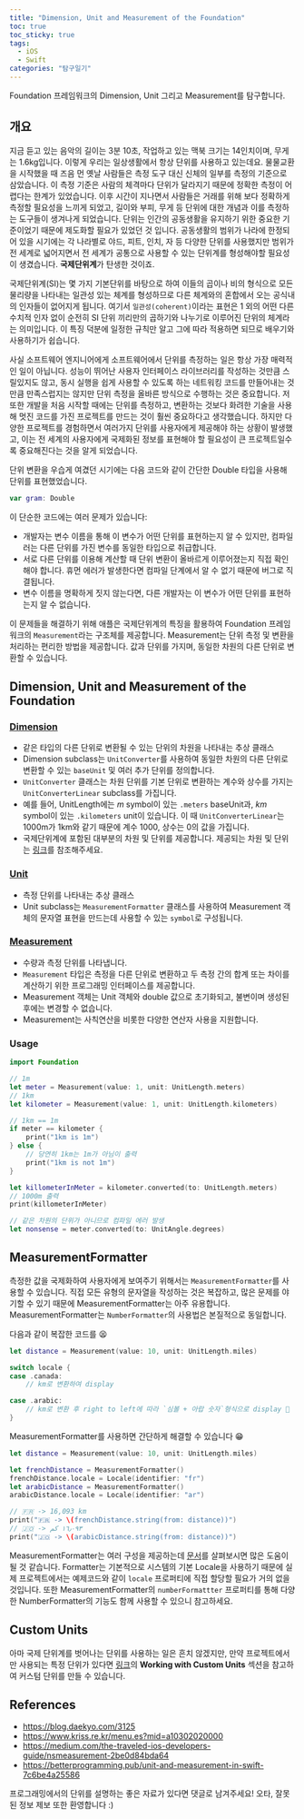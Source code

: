```yaml
---
title: "Dimension, Unit and Measurement of the Foundation"
toc: true
toc_sticky: true
tags:
  - iOS
  - Swift
categories: "탐구일기"
---
```


Foundation 프레임워크의 Dimension, Unit 그리고 Measurement를 탐구합니다.

## 개요

지금 듣고 있는 음악의 길이는 3분 10초, 작업하고 있는 맥북 크기는 14인치이며, 무게는 1.6kg입니다. 이렇게 우리는 일상생활에서 항상 단위를 사용하고 있는데요. 물물교환을 시작했을 때 즈음 먼 옛날 사람들은 측정 도구 대신 신체의 일부를 측정의 기준으로 삼았습니다. 이 측정 기준은 사람의 체격마다 단위가 달라지기 때문에 정확한 측정이 어렵다는 한계가 있었습니다. 이후 시간이 지나면서 사람들은 거래를 위해 보다 정확하게 측정할 필요성을 느끼게 되었고, 길이와 부피, 무게 등 단위에 대한 개념과 이를 측정하는 도구들이 생겨나게 되었습니다. 단위는 인간의 공동생활을 유지하기 위한 중요한 기준이었기 때문에 제도화할 필요가 있었던 것 입니다. 공동생활의 범위가 나라에 한정되어 있을 시기에는 각 나라별로 야드, 피트, 인치, 자 등 다양한 단위를 사용했지만 범위가 전 세계로 넓어지면서 전 세계가 공통으로 사용할 수 있는 단위계를 형성해야할 필요성이 생겼습니다. **국제단위계**가 탄생한 것이죠.

국제단위계(SI)는 몇 가지 기본단위를 바탕으로 하여 이들의 곱이나 비의 형식으로 모든 물리량을 나타내는 일관성 있는 체계를 형성하므로 다른 체계와의 혼합에서 오는 공식내의 인자들이 없어지게 됩니다. 여기서 `일관성(coherent)`이라는 표현은 1 외의 어떤 다른 수치적 인자 없이 순전히 SI 단위 끼리만의 곱하기와 나누기로 이루어진 단위의 체계라는 의미입니다. 이 특징 덕분에 일정한 규칙만 알고 그에 따라 적용하면 되므로 배우기와 사용하기가 쉽습니다.

사실 소프트웨어 엔지니어에게 소프트웨어에서 단위를 측정하는 일은 항상 가장 매력적인 일이 아닙니다. 성능이 뛰어난 사용자 인터페이스 라이브러리를 작성하는 것만큼 스릴있지도 않고, 동시 실행을 쉽게 사용할 수 있도록 하는 네트워킹 코드를 만들어내는 것만큼 만족스럽지는 않지만 단위 측정을 올바른 방식으로 수행하는 것은 중요합니다. 저 또한 개발을 처음 시작할 때에는 단위를 측정하고, 변환하는 것보다 화려한 기술을 사용해 멋진 코드를 가진 프로젝트를 만드는 것이 훨씬 중요하다고 생각했습니다. 하지만 다양한 프로젝트를 경험하면서 여러가지 단위를 사용자에게 제공해야 하는 상황이 발생했고, 이는 전 세계의 사용자에게 국제화된 정보를 표현해야 할 필요성이 큰 프로젝트일수록 중요해진다는 것을 알게 되었습니다.

단위 변환을 우습게 여겼던 시기에는 다음 코드와 같이 간단한 Double 타입을 사용해 단위를 표현했었습니다.

```swift
var gram: Double
```

이 단순한 코드에는 여러 문제가 있습니다:

- 개발자는 변수 이름을 통해 이 변수가 어떤 단위를 표현하는지 알 수 있지만, 컴파일러는 다른 단위를 가진 변수를 동일한 타입으로 취급합니다.
- 서로 다른 단위를 이용해 계산할 때 단위 변환이 올바르게 이루어졌는지 직접 확인해야 합니다. 휴먼 에러가 발생한다면 컴파일 단계에서 알 수 없기 때문에 버그로 직결됩니다.
- 변수 이름을 명확하게 짓지 않는다면, 다른 개발자는 이 변수가 어떤 단위를 표현하는지 알 수 없습니다.

이 문제들을 해결하기 위해 애플은 국제단위계의 특징을 활용하여 Foundation 프레임워크의 `Measurement`라는 구조체를 제공합니다. Measurement는 단위 측정 및 변환을 처리하는 편리한 방법을 제공합니다. 값과 단위를 가지며, 동일한 차원의 다른 단위로 변환할 수 있습니다.

## Dimension, Unit and Measurement of the Foundation

### [Dimension](https://developer.apple.com/documentation/foundation/dimension)

- 같은 타입의 다른 단위로 변환될 수 있는 단위의 차원을 나타내는 추상 클래스
- Dimension subclass는 `UnitConverter`를 사용하여 동일한 차원의 다른 단위로 변환할 수 있는 `baseUnit` 및 여러 추가 단위를 정의합니다.
- `UnitConverter` 클래스는 차원 단위를 기본 단위로 변환하는 계수와 상수를 가지는 `UnitConverterLinear` subclass를 가집니다.
- 예를 들어, UnitLength에는 *m* symbol이 있는  `.meters` baseUnit과, *km* symbol이 있는 `.kilometers` unit이 있습니다. 이 때 `UnitConverterLinear`는 1000m가 1km와 같기 때문에 계수 1000, 상수는 0의 값을 가집니다.
- 국제단위계에 포함된 대부분의 차원 및 단위를 제공합니다. 제공되는 차원 및 단위는 [링크](https://developer.apple.com/documentation/foundation/dimension)를 참조해주세요.

### [Unit](https://developer.apple.com/documentation/foundation/unit)

- 측정 단위를 나타내는 추상 클래스
- Unit subclass는 `MeasurementFormatter` 클래스를 사용하여 Measurement 객체의 문자열 표현을 만드는데 사용할 수 있는 `symbol`로 구성됩니다.

### [Measurement](https://developer.apple.com/documentation/foundation/measurement)

- 수량과 측정 단위를 나타냅니다.
- `Measurement` 타입은 측정을 다른 단위로 변환하고 두 측정 간의 합계 또는 차이를 계산하기 위한 프로그래밍 인터페이스를 제공합니다.
- Measurement 객체는 Unit 객체와 double 값으로 초기화되고, 불변이며 생성된 후에는 변경할 수 없습니다.
- Measurement는 사칙연산을 비롯한 다양한 연산자 사용을 지원합니다.

### Usage

```swift
import Foundation

// 1m
let meter = Measurement(value: 1, unit: UnitLength.meters)
// 1km
let kilometer = Measurement(value: 1, unit: UnitLength.kilometers)

// 1km == 1m
if meter == kilometer {
    print("1km is 1m")
} else {
    // 당연히 1km는 1m가 아님이 출력
    print("1km is not 1m")
}

let killometerInMeter = kilometer.converted(to: UnitLength.meters)
// 1000m 출력
print(killometerInMeter)

// 같은 차원의 단위가 아니므로 컴파일 에러 발생
let nonsense = meter.converted(to: UnitAngle.degrees)

```

## MeasurementFormatter

측정한 값을 국제화하여 사용자에게 보여주기 위해서는 `MeasurementFormatter`를 사용할 수 있습니다. 직접 모든 유형의 문자열을 작성하는 것은 복잡하고, 많은 문제를 야기할 수 있기 때문에 MeasurementFormatter는 아주 유용합니다. MeasurementFormatter는 `NumberFormatter`의 사용법은 본질적으로 동일합니다. 

다음과 같이 복잡한 코드를 😫

```swift
let distance = Measurement(value: 10, unit: UnitLength.miles)

switch locale {
case .canada:
    // km로 변환하여 display

case .arabic:
    // km로 변환 후 right to left에 따라 `심볼 + 아랍 숫자`형식으로 display 🤯
}
```

MeasurementFormatter를 사용하면 간단하게 해결할 수 있습니다 😁

```swift
let distance = Measurement(value: 10, unit: UnitLength.miles)

let frenchDistance = MeasurementFormatter()
frenchDistance.locale = Locale(identifier: "fr")
let arabicDistance = MeasurementFormatter()
arabicDistance.locale = Locale(identifier: "ar")

// 🇫🇷 -> 16,093 km
print("🇫🇷 -> \(frenchDistance.string(from: distance))")
// 🇯🇴 -> ١٦٫٠٩٣ كم
print("🇯🇴 -> \(arabicDistance.string(from: distance))")
```

MeasurementFormatter는 여러 구성을 제공하는데 [문서](https://developer.apple.com/documentation/foundation/measurementformatter)를 살펴보시면 많은 도움이 될 것 같습니다. Formatter는 기본적으로 시스템의 기본 Locale을 사용하기 때문에 실제 프로젝트에서는 예제코드와 같이 `locale` 프로퍼티에 직접 할당할 필요가 거의 없을 것입니다. 또한 MeasurementFormatter의 `numberFormattter` 프로퍼티를 통해 다양한 NumberFormatter의 기능도 함께 사용할 수 있으니 참고하세요.

## Custom Units

아마 국제 단위계를 벗어나는 단위를 사용하는 일은 흔치 않겠지만, 만약 프로젝트에서만 사용되는 특정 단위가 있다면 [링크](https://developer.apple.com/documentation/foundation/dimension)의 **Working with Custom Units** 섹션을 참고하여 커스텀 단위를 만들 수 있습니다.

## References

- https://blog.daekyo.com/3125
- https://www.kriss.re.kr/menu.es?mid=a10302020000
- https://medium.com/the-traveled-ios-developers-guide/nsmeasurement-2be0d84bda64
- https://betterprogramming.pub/unit-and-measurement-in-swift-7c6be4a25586

프로그래밍에서의 단위를 설명하는 좋은 자료가 있다면 댓글로 남겨주세요! 오타, 잘못된 정보 제보 또한 환영합니다 :)